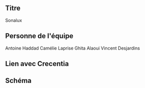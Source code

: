 ## Titre
Sonalux
## Personne de l'équipe
Antoine Haddad
Camélie Laprise
Ghita Alaoui
Vincent Desjardins
## Lien avec Crecentia


## Schéma
